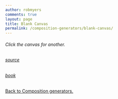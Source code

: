 ```yaml
---
author: robmyers
comments: true
layout: page
title: Blank Canvas
permalink: /composition-generators/blank-canvas/
---
```


<script src="/assets/uploads/2013/05/processing-1.4.1.min_.js"></script>
<canvas data-processing-sources="/assets/uploads/2013/05/blank_canvas_generator.pde /assets/uploads/2013/05/blank_canvas_display.pde" style="width:500px; height:500px; outline-style:none"></canvas>

###### Click the canvas for another.

###### [source](https://gitorious.org/robmyers/composition-generators/)

###### [book](/assets/uploads/2013/05/blank-canvases-book.pdf)

[Back to Composition generators.](/composition-generators/)
